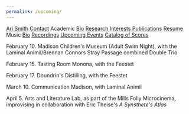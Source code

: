 ```yaml
---
permalink: /upcoming/
---
```


<div class="sidenav">
  <a href="../">Ari Smith</a>
  <a href="../contact">Contact</a>
  <atitle>Academic</atitle>
  <a href="../academic-bio"><asub>Bio</asub></a>
  <a href="../research-interests"><asub>Research Interests</asub></a>
  <a href="../publications"><asub>Publications</asub></a>
  <a href="../Ari Smith Resume as of 2022-02-11.pdf" download><asub>Resume</asub></a>
  <atitle>Music</atitle>
  <a href="../music-bio"><asub>Bio</asub></a>
  <a href="../recordings"><asub>Recordings</asub></a>
  <a href="../upcoming"><asub>Upcoming Events</asub></a>
  <a href="../catalog-of-works"><asub>Catalog of Scores</asub></a>
</div>


February 10. Madison Children's Museum (Adult Swim Night), with the Laminal Animil/Brennan Connors Stray Passage combined Double Trio

February 15. Tasting Room Monona, with the Feestet

February 17. Doundrin's Distilling, with the Feestet

March 10. Communication Madison, with Laminal Animil

April 5. Arts and Literature Lab, as part of the Mills Folly Microcinema, improvising in collaboration with Eric Theise's *A Synsthete's Atlas*
